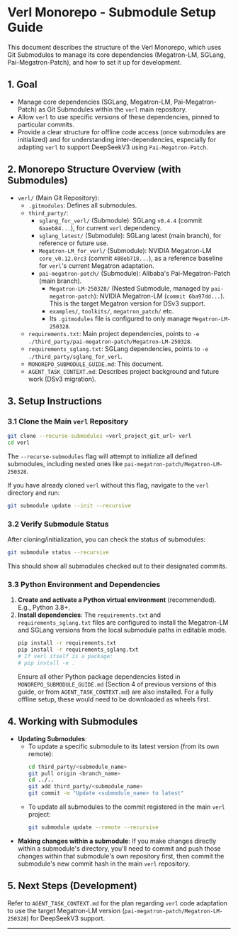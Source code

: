 # Verl Monorepo - Submodule Setup Guide

This document describes the structure of the Verl Monorepo, which uses Git Submodules to manage its core dependencies (Megatron-LM, SGLang, Pai-Megatron-Patch), and how to set it up for development.

## 1. Goal

*   Manage core dependencies (SGLang, Megatron-LM, Pai-Megatron-Patch) as Git Submodules within the `verl` main repository.
*   Allow `verl` to use specific versions of these dependencies, pinned to particular commits.
*   Provide a clear structure for offline code access (once submodules are initialized) and for understanding inter-dependencies, especially for adapting `verl` to support DeepSeekV3 using `Pai-Megatron-Patch`.

## 2. Monorepo Structure Overview (with Submodules)

-   `verl/` (Main Git Repository):
    -   `.gitmodules`: Defines all submodules.
    -   `third_party/`:
        -   `sglang_for_verl/` (Submodule): SGLang `v0.4.4` (commit `6aaeb84...`), for current `verl` dependency.
        -   `sglang_latest/` (Submodule): SGLang latest (main branch), for reference or future use.
        -   `Megatron-LM_for_verl/` (Submodule): NVIDIA Megatron-LM `core_v0.12.0rc3` (commit `408eb718...`), as a reference baseline for `verl`'s current Megatron adaptation.
        -   `pai-megatron-patch/` (Submodule): Alibaba's Pai-Megatron-Patch (main branch).
            -   `Megatron-LM-250328/` (Nested Submodule, managed by `pai-megatron-patch`): NVIDIA Megatron-LM (`commit 6ba97dd...`). This is the target Megatron version for DSv3 support.
            -   `examples/`, `toolkits/`, `megatron_patch/` etc.
            -   Its `.gitmodules` file is configured to only manage `Megatron-LM-250328`.
    -   `requirements.txt`: Main project dependencies, points to `-e ./third_party/pai-megatron-patch/Megatron-LM-250328`.
    -   `requirements_sglang.txt`: SGLang dependencies, points to `-e ./third_party/sglang_for_verl`.
    -   `MONOREPO_SUBMODULE_GUIDE.md`: This document.
    -   `AGENT_TASK_CONTEXT.md`: Describes project background and future work (DSv3 migration).

## 3. Setup Instructions

### 3.1 Clone the Main `verl` Repository
```bash
git clone --recurse-submodules <verl_project_git_url> verl
cd verl
```
The `--recurse-submodules` flag will attempt to initialize all defined submodules, including nested ones like `pai-megatron-patch/Megatron-LM-250328`.

If you have already cloned `verl` without this flag, navigate to the `verl` directory and run:
```bash
git submodule update --init --recursive
```

### 3.2 Verify Submodule Status
After cloning/initialization, you can check the status of submodules:
```bash
git submodule status --recursive
```
This should show all submodules checked out to their designated commits.

### 3.3 Python Environment and Dependencies
1.  **Create and activate a Python virtual environment** (recommended). E.g., Python 3.8+.
2.  **Install dependencies**:
    The `requirements.txt` and `requirements_sglang.txt` files are configured to install the Megatron-LM and SGLang versions from the local submodule paths in editable mode.
    ```bash
    pip install -r requirements.txt
    pip install -r requirements_sglang.txt
    # If verl itself is a package:
    # pip install -e .
    ```
    Ensure all other Python package dependencies listed in `MONOREPO_SUBMODULE_GUIDE.md` (Section 4 of previous versions of this guide, or from `AGENT_TASK_CONTEXT.md`) are also installed. For a fully offline setup, these would need to be downloaded as wheels first.

## 4. Working with Submodules

*   **Updating Submodules**:
    *   To update a specific submodule to its latest version (from its own remote):
        ```bash
        cd third_party/<submodule_name>
        git pull origin <branch_name>
        cd ../..
        git add third_party/<submodule_name>
        git commit -m "Update <submodule_name> to latest"
        ```
    *   To update all submodules to the commit registered in the main `verl` project:
        ```bash
        git submodule update --remote --recursive
        ```
*   **Making changes within a submodule**: If you make changes directly within a submodule's directory, you'll need to commit and push those changes within that submodule's own repository first, then commit the submodule's new commit hash in the main `verl` repository.

## 5. Next Steps (Development)
Refer to `AGENT_TASK_CONTEXT.md` for the plan regarding `verl` code adaptation to use the target Megatron-LM version (`pai-megatron-patch/Megatron-LM-250328`) for DeepSeekV3 support.

--- 